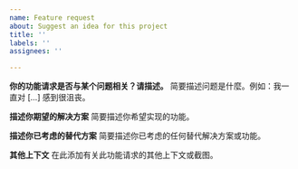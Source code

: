 ```yaml
---
name: Feature request
about: Suggest an idea for this project
title: ''
labels: ''
assignees: ''

---
```


**你的功能请求是否与某个问题相关？请描述。**
简要描述问题是什麼。例如：我一直对 [...] 感到很沮丧。

**描述你期望的解决方案**
简要描述你希望实现的功能。

**描述你已考虑的替代方案**
简要描述你已考虑的任何替代解决方案或功能。

**其他上下文**
在此添加有关此功能请求的其他上下文或截图。
